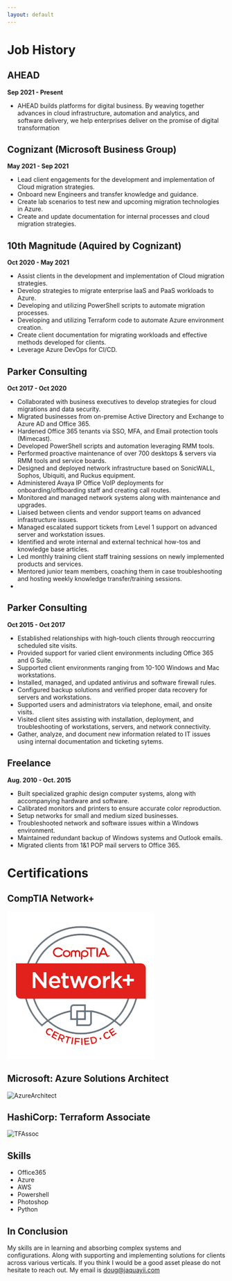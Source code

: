 ```yaml
---
layout: default
---
```


# Job History
## AHEAD
__Sep 2021 - Present__
*   AHEAD builds platforms for digital business. By weaving together advances in cloud infrastructure, automation and analytics, and software delivery, we help enterprises deliver on the promise of digital transformation

## Cognizant (Microsoft Business Group)
__May 2021 - Sep 2021__
*   Lead client engagements for the development and implementation of Cloud migration strategies.
*   Onboard new Engineers and transfer knowledge and guidance.
*   Create lab scenarios to test new and upcoming migration technologies in Azure.
*   Create and update documentation for internal processes and cloud migration strategies.

## 10th Magnitude (Aquired by Cognizant)
__Oct 2020 - May 2021__
*   Assist clients in the development and implementation of Cloud migration strategies.
*   Develop strategies to migrate enterprise IaaS and PaaS workloads to Azure. 
*   Developing and utilizing PowerShell scripts to automate migration processes. 
*   Developing and utilizing Terraform code to automate Azure environment creation.
*   Create client documentation for migrating workloads and effective methods developed for clients. 
*   Leverage Azure DevOps for CI/CD.

## Parker Consulting
__Oct 2017 - Oct 2020__

*   Collaborated with business executives to develop strategies for cloud migrations and data security.
*   Migrated businesses from on-premise Active Directory and Exchange to Azure AD and Office 365.
*   Hardened Office 365 tenants via SSO, MFA, and Email protection tools (Mimecast).
*   Developed PowerShell scripts and automation leveraging RMM tools.
*   Performed proactive maintenance of over 700 desktops & servers via RMM tools and service boards.
*   Designed and deployed network infrastructure based on SonicWALL, Sophos, Ubiquiti, and Ruckus equipment.
*   Administered Avaya IP Office VoIP deployments for onboarding/offboarding staff and creating call routes.
*   Monitored and managed network systems along with maintenance and upgrades.
*   Liaised between clients and vendor support teams on advanced infrastructure issues.
*   Managed escalated support tickets from Level 1 support on advanced server and workstation issues.
*   Identified and wrote internal and external technical how-tos and knowledge base articles.
*   Led monthly training client staff training sessions on newly implemented products and services.
*   Mentored junior team members, coaching them in case troubleshooting and hosting weekly knowledge transfer/training sessions.
*   
## Parker Consulting
__Oct 2015 - Oct 2017__

*   Established relationships with high-touch clients through reoccurring scheduled site visits.
*   Provided support for varied client environments including Office 365 and G Suite.
*   Supported client environments ranging from 10-100 Windows and Mac workstations.
*   Installed, managed, and updated antivirus and software firewall rules.
*   Configured backup solutions and verified proper data recovery for servers and workstations.
*   Supported users and administrators via telephone, email, and onsite visits.
*   Visited client sites assisting with installation, deployment, and troubleshooting of workstations, servers, and network connectivity.
*   Gather, analyze, and document new information related to IT issues using internal documentation and ticketing sytems.

## Freelance
__Aug. 2010 - Oct. 2015__

*   Built specialized graphic design computer systems, along with accompanying hardware and software.
*   Calibrated monitors and printers to ensure accurate color reproduction.
*   Setup networks for small and medium sized businesses.
*   Troubleshooted network and software issues within a Windows environment.
*   Maintained redundant backup of Windows systems and Outlook emails.
*   Migrated clients from 1&1 POP mail servers to Office 365.

# Certifications
## CompTIA Network+
![Net+](/img/CompTIA_Network_2Bce.png)
## Microsoft: Azure Solutions Architect
![AzureArchitect](https://images.credly.com/size/340x340/images/987adb7e-49be-4e24-b67e-55986bd3fe66/azure-solutions-architect-expert-600x600.png)
## HashiCorp: Terraform Associate
![TFAssoc](https://images.credly.com/size/340x340/images/99289602-861e-4929-8277-773e63a2fa6f/image.png)

## Skills
*   Office365
*   Azure
*   AWS
*   Powershell
*   Photoshop
*   Python
## In Conclusion
My skills are in learning and absorbing complex systems and configurations. Along with supporting and implementing solutions for clients across various verticals. If you think I would be a good asset please do not hesitate to reach out. My email is doug@jaquayii.com